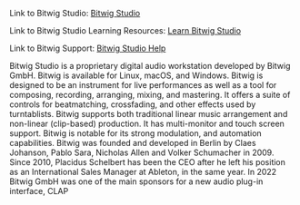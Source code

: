 Link to Bitwig Studio: [Bitwig Studio](https://www.bitwig.com/overview/)

Link to Bitwig Studio Learning Resources: [Learn Bitwig Studio](https://www.bitwig.com/learn/)

Link to Bitwig Support: [Bitwig Studio Help](https://www.bitwig.com/support/)

Bitwig Studio is a proprietary digital audio workstation developed by Bitwig GmbH. Bitwig is available for Linux,
macOS, and Windows. Bitwig is designed to be an instrument for live performances as well as a tool for composing,
recording, arranging, mixing, and mastering. It offers a suite of controls for beatmatching, crossfading, and other
effects used by turntablists. Bitwig supports both traditional linear music arrangement and non-linear (clip-based)
production. It has multi-monitor and touch screen support. Bitwig is notable for its strong modulation, and
automation capabilities. Bitwig was founded and developed in Berlin by Claes Johanson, Pablo Sara, Nicholas Allen
and Volker Schumacher in 2009. Since 2010, Placidus Schelbert has been the CEO after he left his position as an
International Sales Manager at Ableton, in the same year. In 2022 Bitwig GmbH was one of the main sponsors for a new
audio plug-in interface, CLAP